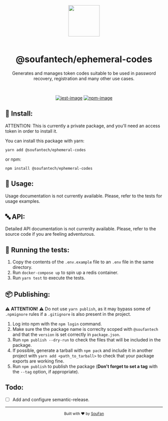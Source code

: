 <div align="center">
  <img src="https://avatars2.githubusercontent.com/u/61063724?s=200&v=4" width="100px">
</div>

<br />

<div align="center">
  <h1>@soufantech/ephemeral-codes</h1>
  <p>Generates and manages token codes suitable to be used in password recovery, registration and many other use cases.</p>
  <p></p>
</div>

<br />

<div align="center">

[![jest-image]][jest-url] [![npm-image]][npm-url] 

</div>

## 💾 Install:

ATTENTION: This is currently a private package, and you'll need an access token in order to install it.

You can install this package with yarn:

```
yarn add @soufantech/ephemeral-codes
```

or npm:

```
npm install @soufantech/ephemeral-codes
```

## 🚴 Usage:

Usage documentation is not currently available. Please, refer to the tests for usage examples.

## 🔤 API:

Detailed API documentation is not currenlty available. Please, refer to the source code if you are feeling adventurous.

## 🧪 Running the tests:

1. Copy the contents of the `.env.example` file to an `.env` file in the same directory.
1. Run `docker-compose up` to spin up a redis container.
2. Run `yarn test` to execute the tests.

## 📦 Publishing:

⚠️ **ATTENTION!** ⚠️ Do not use `yarn publish`, as it may bypass some of `.npmignore` rules if a `.gitignore` is also present in the project.

1. Log into npm with the `npm login` command.
2. Make sure the the package name is correclty scoped with `@soufantech` and that the `version` is set correctly in `package.json`.
3. Run `npm publish --dry-run` to check the files that will be included in the package.
4. If possible, generate a tarball with `npm pack` and include it in another project with `yarn add <path_to_tarball>` to check that your package exports are working fine.
5. Run `npm publish` to publish the package (**Don't forget to set a tag** with the `--tag` option, if appropriate).

## Todo:

- [ ] Add and configure semantic-release.

---

<div align="center">
  <sub>Built with ❤︎ by <a href="http://soufan.com.br">SouFan</a>
</div>

[npm-image]: https://img.shields.io/npm/v/@soufantech/ephemeral-codes.svg?style=for-the-badge&logo=npm
[npm-url]: https://npmjs.org/package/@soufantech/ephemeral-codes "npm"

[jest-image]: https://img.shields.io/badge/tested_with-jest-99424f.svg?style=for-the-badge&logo=jest
[jest-url]: https://github.com/facebook/jest "jest"
